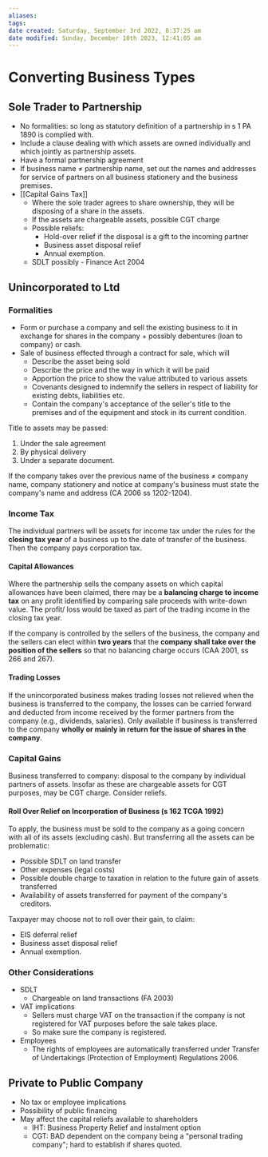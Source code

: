 ```yaml
---
aliases: 
tags: 
date created: Saturday, September 3rd 2022, 8:37:25 am
date modified: Sunday, December 10th 2023, 12:41:05 am
---
```


# Converting Business Types

## Sole Trader to Partnership

- No formalities: so long as statutory definition of a partnership in s 1 PA 1890 is complied with.
- Include a clause dealing with which assets are owned individually and which jointly as partnership assets.
- Have a formal partnership agreement
- If business name $\neq$ partnership name, set out the names and addresses for service of partners on all business stationery and the business premises.
- [[Capital Gains Tax]]
	- Where the sole trader agrees to share ownership, they will be disposing of a share in the assets.
	- If the assets are chargeable assets, possible CGT charge
	- Possible reliefs:
		- Hold-over relief if the disposal is a gift to the incoming partner
		- Business asset disposal relief
		- Annual exemption.
	- SDLT possibly - Finance Act 2004

## Unincorporated to Ltd

### Formalities

- Form or purchase a company and sell the existing business to it in exchange for shares in the company + possibly debentures (loan to company) or cash.
- Sale of business effected through a contract for sale, which will
	- Describe the asset being sold
	- Describe the price and the way in which it will be paid
	- Apportion the price to show the value attributed to various assets
	- Covenants designed to indemnify the sellers in respect of liability for existing debts, liabilities etc.
	- Contain the company's acceptance of the seller's title to the premises and of the equipment and stock in its current condition.

Title to assets may be passed:

1. Under the sale agreement
2. By physical delivery
3. Under a separate document.

If the company takes over the previous name of the business $\neq$ company name, company stationery and notice at company's business must state the company's name and address (CA 2006 ss 1202-1204).

### Income Tax

The individual partners will be assets for income tax under the rules for the **closing tax year** of a business up to the date of transfer of the business. Then the company pays corporation tax.

#### Capital Allowances

Where the partnership sells the company assets on which capital allowances have been claimed, there may be a **balancing charge to income tax** on any profit identified by comparing sale proceeds with write-down value. The profit/ loss would be taxed as part of the trading income in the closing tax year.

If the company is controlled by the sellers of the business, the company and the sellers can elect within **two years** that the **company shall take over the position of the sellers** so that no balancing charge occurs (CAA 2001, ss 266 and 267).

#### Trading Losses

If the unincorporated business makes trading losses not relieved when the business is transferred to the company, the losses can be carried forward and deducted from income received by the former partners from the company (e.g., dividends, salaries). Only available if business is transferred to the company **wholly or mainly in return for the issue of shares in the company**.

### Capital Gains

Business transferred to company: disposal to the company by individual partners of assets. Insofar as these are chargeable assets for CGT purposes, may be CGT charge. Consider reliefs.

#### Roll Over Relief on Incorporation of Business (s 162 TCGA 1992)

To apply, the business must be sold to the company as a going concern with all of its assets (excluding cash). But transferring all the assets can be problematic:

- Possible SDLT on land transfer
- Other expenses (legal costs)
- Possible double charge to taxation in relation to the future gain of assets transferred
- Availability of assets transferred for payment of the company's creditors.

Taxpayer may choose not to roll over their gain, to claim:

- EIS deferral relief
- Business asset disposal relief
- Annual exemption.

### Other Considerations

- SDLT
	- Chargeable on land transactions (FA 2003)
- VAT implications
	- Sellers must charge VAT on the transaction if the company is not registered for VAT purposes before the sale takes place.
	- So make sure the company is registered.
- Employees
	- The rights of employees are automatically transferred under Transfer of Undertakings (Protection of Employment) Regulations 2006.

## Private to Public Company

- No tax or employee implications
- Possibility of public financing
- May affect the capital reliefs available to shareholders
	- IHT: Business Property Relief and instalment option
	- CGT: BAD dependent on the company being a "personal trading company"; hard to establish if shares quoted.
